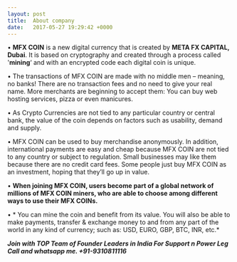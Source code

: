 ```yaml
---
layout: post
title:  About company
date:   2017-05-27 19:29:42 +0000
---
```



•       **MFX COIN** is a new digital currency that is created by **META FX CAPITAL, Dubai**. It is based on cryptography and created through a process called '**mining**‘ and with an encrypted code each digital coin is unique.

•       The transactions of MFX COIN are made with no middle men – meaning, no banks! There are no transaction fees and no need to give your real name. More merchants are beginning to accept them: You can buy web hosting services, pizza or even manicures.

•       As Crypto Currencies are not tied to any particular country or central bank, the value of the coin depends on factors such as usability, demand and supply.

•       MFX COIN can be used to buy merchandise anonymously. In addition, international payments are easy and cheap because MFX COIN are not tied to any country or subject to regulation. Small businesses may like them because there are no credit card fees. Some people just buy MFX COIN as an investment, hoping that they’ll go up in value.

•       **When joining MFX COIN, users become part of a global network of millions of MFX COIN miners, who are able to choose among different ways to use their MFX COINs.**

•      * You can mine the coin and benefit from its value. You will also be able to make payments, transfer & exchange money to and from any part of the world in any kind of currency; such as: USD, EURO, GBP, BTC, INR, etc.*

***Join with TOP Team of Founder Leaders in India For Support n Power Leg Call and whatsapp me. +91-9310811116***